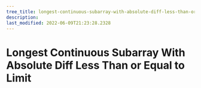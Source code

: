```yaml
---
tree_title: longest-continuous-subarray-with-absolute-diff-less-than-or-equal-to-limit
description: 
last_modified: 2022-06-09T21:23:28.2328
---
```


# Longest Continuous Subarray With Absolute Diff Less Than or Equal to Limit
